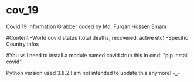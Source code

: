 # cov_19
Covid 19 Information Grabber
coded by Md. Furqan Hossen Emam

#Content
-World covid status (total deaths, recovered, active etc)
-Specific Country infos

#You will need to install a module named covid
#run this in cmd: "pip install covid"

Python version used 3.8.2
I am not intended to update this anymore! -_-
